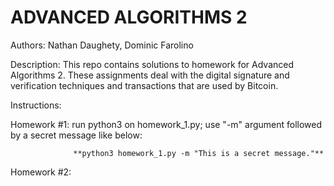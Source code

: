 ADVANCED ALGORITHMS 2
============================================================================================================

Authors: Nathan Daughety, Dominic Farolino

Description: This repo contains solutions to homework for Advanced Algorithms 2.  These assignments deal with 
             the digital signature and verification techniques and transactions that are used by Bitcoin.

Instructions: 


  Homework #1: run python3 on homework_1.py; use "-m" argument followed by a secret message like below:
        
                  **python3 homework_1.py -m "This is a secret message."**

  Homework #2: 
